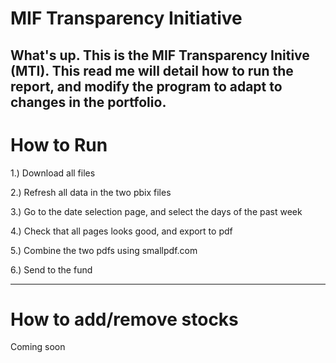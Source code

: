 # MIF Transparency Initiative
What's up. This is the MIF Transparency Initive (MTI). This read me will detail how to run the report, and modify the program to adapt to changes in the portfolio.
---------
# How to Run
1.) Download all files

2.) Refresh all data in the two pbix files

3.) Go to the date selection page, and select the days of the past week

4.) Check that all pages looks good, and export to pdf

5.) Combine the two pdfs using smallpdf.com

6.) Send to the fund

-----------
# How to add/remove stocks

Coming soon
